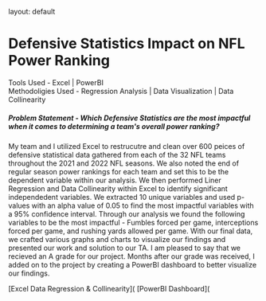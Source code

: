 layout: default

# Defensive Statistics Impact on NFL Power Ranking

Tools Used - Excel | PowerBI <br />
Methodoligies Used - Regression Analysis | Data Visualization | Data Collinearity 

##### Problem Statement - Which Defensive Statistics are the most impactful when it comes to determining a team's overall power ranking?

My team and I utilized Excel to restrucutre and clean over 600 peices of defensive statistical data gathered from each of the 32 NFL teams throughout the 2021 and 2022 NFL seasons. We also noted the end of regular season power rankings for each team and set this to be the dependent variable within our analysis. We then performed Liner Regression and Data Collinearity within Excel to identify significant independedent variables. We extracted 10 unique variables and used p-values with an alpha value of 0.05 to find the most impactful variables with a 95% confidence interval. Through our analysis we found the following variables to be the most impactful - Fumbles forced per game, interceptions forced per game, and rushing yards allowed per game. With our final data, we crafted various graphs and charts to visualize our findings and presented our work and solution to our TA. I am pleased to say that we recieved an A grade for our project. Months after our grade was received, I added on to the project by creating a PowerBI dashboard to better visualize our findings.


[Excel Data Regression & Collinearity](            [PowerBI Dashboard](
